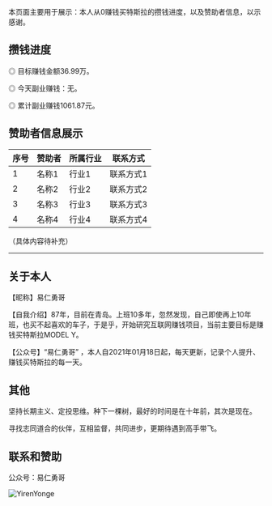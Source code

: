 
本页面主要用于展示：本人从0赚钱买特斯拉的攒钱进度，以及赞助者信息，以示感谢。

## 攒钱进度
◎ 目标赚钱金额36.99万。

◎ 今天副业赚钱：无。

◎ 累计副业赚钱1061.87元。

## 赞助者信息展示

| 序号         | 赞助者          | 所属行业  | 联系方式|    
|:-------|:----------|:----------|------------|
| 1           |名称1       | 行业1  |联系方式1 |
| 2           |名称2    | 行业2  | 联系方式2|
| 3           |名称3  | 行业3  | 联系方式3|
| 4           |名称4  | 行业4  | 联系方式4|

（具体内容待补充）

* * *

## 关于本人
【昵称】易仁勇哥

【自我介绍】87年，目前在青岛。上班10多年，忽然发现，自己即使再上10年班，也买不起喜欢的车子，于是乎，开始研究互联网赚钱项目，当前主要目标是赚钱买特斯拉MODEL Y。

【公众号】“易仁勇哥” ，本人自2021年01月18日起，每天更新，记录个人提升、赚钱买特斯拉的每一天。


## 其他

坚持长期主义、定投思维。种下一棵树，最好的时间是在十年前，其次是现在。

寻找志同道合的伙伴，互相监督，共同进步，更期待遇到高手带飞。


## 联系和赞助

公众号：易仁勇哥

![YirenYonge](http://qokro6tvk.hn-bkt.clouddn.com/yongeLogo.png)

